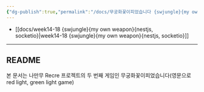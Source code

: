 ```yaml
---
{"dg-publish":true,"permalink":"/docs/무궁화꽃이피었습니다 {swjungle}{my own weapon}/","title":"무궁화꽃이피었습니다 {swjungle}{my own weapon}"}
---
```


- [[docs/week14-18 {swjungle}{my own weapon}{nestjs, socketio}\|week14-18 {swjungle}{my own weapon}{nestjs, socketio}]]
___

## README

본 문서는 나만무 Recre 프로젝트의 두 번째 게임인 무궁화꽃이피었습니다(영문으로 red light, green light game)
